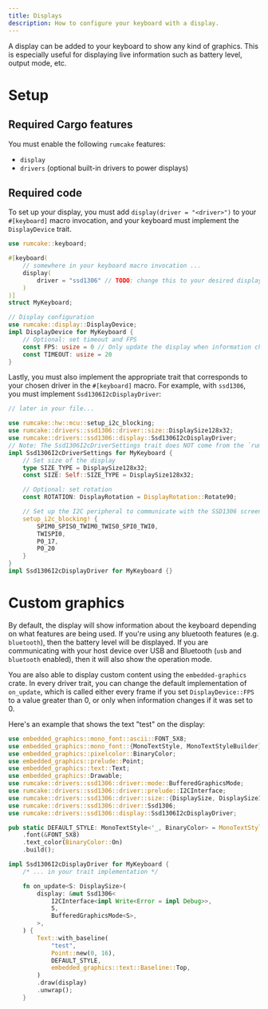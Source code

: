 ```yaml
---
title: Displays
description: How to configure your keyboard with a display.
---
```


A display can be added to your keyboard to show any kind of graphics. This is
especially useful for displaying live information such as battery level, output mode,
etc.

# Setup

## Required Cargo features

You must enable the following `rumcake` features:

- `display`
- `drivers` (optional built-in drivers to power displays)

## Required code

To set up your display, you must add `display(driver = "<driver>")` to your `#[keyboard]` macro invocation,
and your keyboard must implement the `DisplayDevice` trait.

```rust ins={5-7,11-17}
use rumcake::keyboard;

#[keyboard(
    // somewhere in your keyboard macro invocation ...
    display(
        driver = "ssd1306" // TODO: change this to your desired display driver, and implement the appropriate trait (info below)
    )
)]
struct MyKeyboard;

// Display configuration
use rumcake::display::DisplayDevice;
impl DisplayDevice for MyKeyboard {
    // Optional: set timeout and FPS
    const FPS: usize = 0 // Only update the display when information changes. Change this if you are displaying animations.
    const TIMEOUT: usize = 20
}
```

Lastly, you must also implement the appropriate trait that corresponds to your chosen driver in the `#[keyboard]` macro.
For example, with `ssd1306`, you must implement `Ssd1306I2cDisplayDriver`:

```rust ins={3-23}
// later in your file...

use rumcake::hw::mcu::setup_i2c_blocking;
use rumcake::drivers::ssd1306::driver::size::DisplaySize128x32;
use rumcake::drivers::ssd1306::display::Ssd1306I2cDisplayDriver;
// Note: The Ssd1306I2cDriverSettings trait does NOT come from the `rumcake` library. It is generated by the `keyboard` macro.
impl Ssd1306I2cDriverSettings for MyKeyboard {
    // Set size of the display
    type SIZE_TYPE = DisplaySize128x32;
    const SIZE: Self::SIZE_TYPE = DisplaySize128x32;

    // Optional: set rotation
    const ROTATION: DisplayRotation = DisplayRotation::Rotate90;

    // Set up the I2C peripheral to communicate with the SSD1306 screen
    setup_i2c_blocking! {
        SPIM0_SPIS0_TWIM0_TWIS0_SPI0_TWI0,
        TWISPI0,
        P0_17,
        P0_20
    }
}
impl Ssd1306I2cDisplayDriver for MyKeyboard {}
```

# Custom graphics

By default, the display will show information about the keyboard depending on
what features are being used. If you're using any bluetooth features (e.g. `bluetooth`),
then the battery level will be displayed. If you are communicating
with your host device over USB and Bluetooth (`usb` and `bluetooth` enabled),
then it will also show the operation mode.

You are also able to display custom content using the `embedded-graphics` crate.
In every driver trait, you can change the default implementation of `on_update`,
which is called either every frame if you set `DisplayDevice::FPS` to a value
greater than 0, or only when information changes if it was set to 0.

Here's an example that shows the text "test" on the display:

```rust
use embedded_graphics::mono_font::ascii::FONT_5X8;
use embedded_graphics::mono_font::{MonoTextStyle, MonoTextStyleBuilder};
use embedded_graphics::pixelcolor::BinaryColor;
use embedded_graphics::prelude::Point;
use embedded_graphics::text::Text;
use embedded_graphics::Drawable;
use rumcake::drivers::ssd1306::driver::mode::BufferedGraphicsMode;
use rumcake::drivers::ssd1306::driver::prelude::I2CInterface;
use rumcake::drivers::ssd1306::driver::size::{DisplaySize, DisplaySize128x32};
use rumcake::drivers::ssd1306::driver::Ssd1306;
use rumcake::drivers::ssd1306::display::Ssd1306I2cDisplayDriver;

pub static DEFAULT_STYLE: MonoTextStyle<'_, BinaryColor> = MonoTextStyleBuilder::new()
    .font(&FONT_5X8)
    .text_color(BinaryColor::On)
    .build();

impl Ssd1306I2cDisplayDriver for MyKeyboard {
    /* ... in your trait implementation */

    fn on_update<S: DisplaySize>(
        display: &mut Ssd1306<
            I2CInterface<impl Write<Error = impl Debug>>,
            S,
            BufferedGraphicsMode<S>,
        >,
    ) {
        Text::with_baseline(
            "test",
            Point::new(0, 16),
            DEFAULT_STYLE,
            embedded_graphics::text::Baseline::Top,
        )
        .draw(display)
        .unwrap();
    }
```
